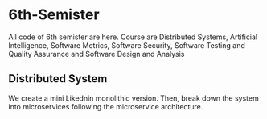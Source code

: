 # 6th-Semister
All code of 6th semister are here. Course are  Distributed Systems, Artificial Intelligence, Software Metrics, Software Security, Software Testing and Quality Assurance and  Software Design and Analysis
<h2>Distributed System</h2>
We create a mini Likednin monolithic version. Then, break down the system into microservices following the microservice architecture.
